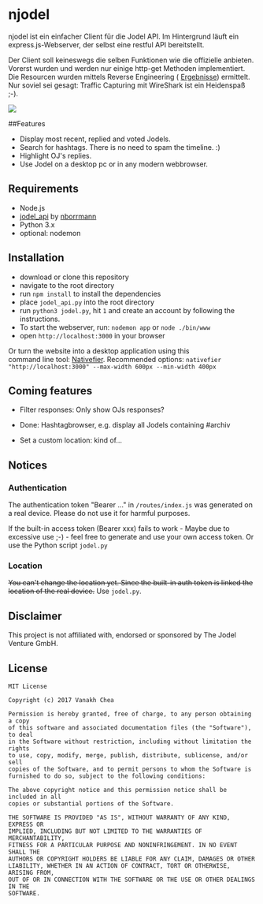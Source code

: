 # njodel

njodel ist ein einfacher Client für die Jodel API. Im Hintergrund läuft ein express.js-Webserver, der selbst eine restful API bereitstellt.

Der Client soll keineswegs die selben Funktionen wie die offizielle anbieten. Vorerst wurden und werden nur einige http-get Methoden implementiert. Die Resourcen wurden mittels Reverse Engineering ( [Ergebnisse](https://github.com/kanonenfutter/njodel/wiki)) ermittelt. Nur soviel sei gesagt: Traffic Capturing mit WireShark ist ein Heidenspaß ;-).

![](https://image.ibb.co/fg3RAa/Screen_Shot_2017_03_24_at_12_11_51.png)

##Features
* Display most recent, replied and voted Jodels.
* Search for hashtags. There is no need to spam the timeline. :)
* Highlight OJ's replies.
* Use Jodel on a desktop pc or in any modern webbrowser.



## Requirements

* Node.js
* [jodel_api](https://github.com/nborrmann/jodel_api) by [nborrmann](https://github.com/nborrmann)
* Python 3.x
* optional: nodemon



## Installation

- download or clone this repository
- navigate to the root directory
- run `npm install` to install the dependencies
- place `jodel_api.py` into the root directory
- run `python3 jodel.py`, hit `1` and create an account by following the instructions.
- To start the webserver, run: `nodemon app` or `node ./bin/www`
- open `http://localhost:3000` in your browser


Or turn the website into a desktop application using this <br>
command line tool: [Nativefier](https://github.com/jiahaog/nativefier).
Recommended options: `nativefier "http://localhost:3000" --max-width 600px --min-width 400px`



## Coming features

- Filter responses: Only show OJs responses?

- Done: Hashtagbrowser, e.g. display all Jodels containing #archiv

- Set a custom location: kind of...



## Notices

### Authentication

The authentication token "Bearer ..." in `/routes/index.js`  was generated on a real device. Please do not use it for harmful purposes. 

If the built-in access token (Bearer xxx) fails to work - Maybe due to excessive use ;-) - feel free to generate and use your own access token. Or use the Python script `jodel.py`
### Location
<s>You can't change the location yet. Since the built-in auth token is linked the location of the real device.</s> Use `jodel.py`.


## Disclaimer
This project is not affiliated with, endorsed or sponsored by The Jodel Venture GmbH.

## License

```
MIT License

Copyright (c) 2017 Vanakh Chea

Permission is hereby granted, free of charge, to any person obtaining a copy
of this software and associated documentation files (the "Software"), to deal
in the Software without restriction, including without limitation the rights
to use, copy, modify, merge, publish, distribute, sublicense, and/or sell
copies of the Software, and to permit persons to whom the Software is
furnished to do so, subject to the following conditions:

The above copyright notice and this permission notice shall be included in all
copies or substantial portions of the Software.

THE SOFTWARE IS PROVIDED "AS IS", WITHOUT WARRANTY OF ANY KIND, EXPRESS OR
IMPLIED, INCLUDING BUT NOT LIMITED TO THE WARRANTIES OF MERCHANTABILITY,
FITNESS FOR A PARTICULAR PURPOSE AND NONINFRINGEMENT. IN NO EVENT SHALL THE
AUTHORS OR COPYRIGHT HOLDERS BE LIABLE FOR ANY CLAIM, DAMAGES OR OTHER
LIABILITY, WHETHER IN AN ACTION OF CONTRACT, TORT OR OTHERWISE, ARISING FROM,
OUT OF OR IN CONNECTION WITH THE SOFTWARE OR THE USE OR OTHER DEALINGS IN THE
SOFTWARE.
```
